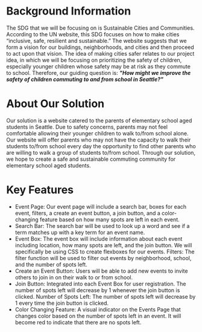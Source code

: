 # Background Information

The SDG that we will be focusing on is Sustainable Cities and Communities. According to the UN website, this SDG focuses on how to make cities “inclusive, safe, resilient and sustainable.” The website suggests that we form a vision for our buildings, neighborhoods, and cities and then proceed to act upon that vision. The idea of making cities safer relates to our project idea, in which we will be focusing on prioritizing the safety of children, especially younger children whose safety may be at risk as they commute to school. Therefore, our guiding question is: ***"How might we improve the safety of children commuting to and from school in Seattle?"***

# About Our Solution
Our solution is a website catered to the parents of elementary school aged students in Seattle. Due to safety concerns, parents may not feel comfortable allowing their younger children to walk to/from school alone. Our website will offer parents who may not have the capacity to walk their students to/from school every day the opportunity to find other parents who are willing to walk a group of students to/from school. Through our solution, we hope to create a safe and sustainable commuting community for elementary school aged students.

# Key Features
* Event Page: Our event page will include a search bar, boxes for each event, filters, a create an event button, a join button, and a color-changing feature based on how many spots are left in each event.
* Search Bar: The search bar will be used to look up a word and see if a term matches up with a key term for an event name. 
* Event Box: The event box will include information about each event including location, how many spots are left, and the join button. We will specifically be using CSS to create flexboxes for our events.
Filters: The filter function will be used to filter out events by neighborhood, school, and the number of spots left. 
* Create an Event Button: Users will be able to add new events to invite others to join in on their walk to or from school.
* Join Button: Integrated into each Event Box for user registration. The number of spots left will decrease by 1 whenever the join button is clicked.
Number of Spots Left: The number of spots left will decrease by 1 every time the join button is clicked.
* Color Changing Feature: A visual indicator on the Events Page that changes color based on the number of spots left in an event. It will become red to indicate that there are no spots left.


